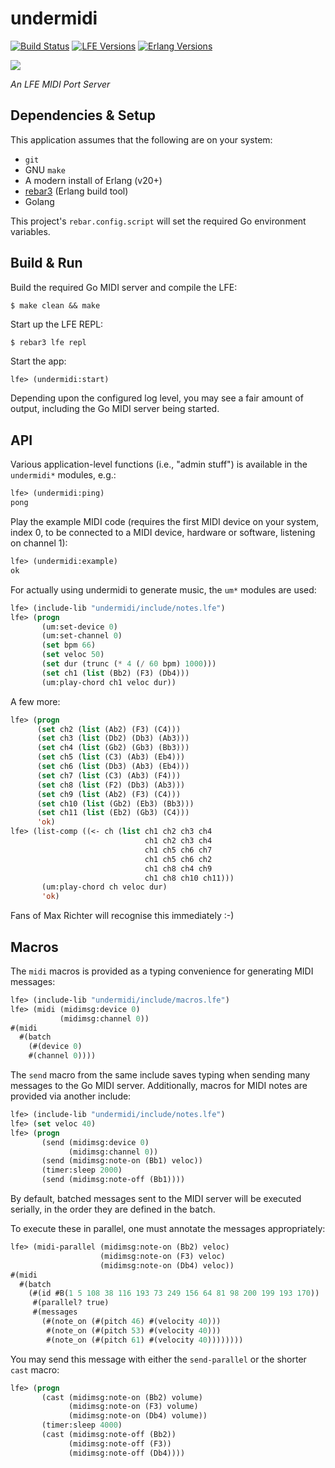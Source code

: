 # undermidi

[![Build Status][gh-actions-badge]][gh-actions]
[![LFE Versions][lfe badge]][lfe]
[![Erlang Versions][erlang badge]][versions]

[![][logo]][logo-large]

*An LFE MIDI Port Server*

## Dependencies & Setup

This application assumes that the following are on your system:

* `git`
* GNU `make`
* A modern install of Erlang (v20+)
* [rebar3](https://www.rebar3.org/) (Erlang build tool)
* Golang

This project's `rebar.config.script` will set the required Go environment
variables.

## Build & Run

Build the required Go MIDI server and compile the LFE:

```shell
$ make clean && make
```

Start up the LFE REPL:

``` shell
$ rebar3 lfe repl
```

Start the app:

```cl
lfe> (undermidi:start)
```

Depending upon the configured log level, you may see a fair amount of output, including the Go MIDI server being started.

## API

Various application-level functions (i.e., "admin stuff") is available in the `undermidi*` modules, e.g.:

```lisp
lfe> (undermidi:ping)
pong
```

Play the example MIDI code (requires the first MIDI device on your system, index 0, to be connected to a MIDI device, hardware or software, listening on channel 1):

```lisp
lfe> (undermidi:example)
ok
```

For actually using undermidi to generate music, the `um*` modules are used:

``` lisp
lfe> (include-lib "undermidi/include/notes.lfe")
lfe> (progn
       (um:set-device 0)
       (um:set-channel 0)
       (set bpm 66)
       (set veloc 50)
       (set dur (trunc (* 4 (/ 60 bpm) 1000)))
       (set ch1 (list (Bb2) (F3) (Db4)))
       (um:play-chord ch1 veloc dur))
```

A few more:

``` lisp
lfe> (progn
      (set ch2 (list (Ab2) (F3) (C4)))
      (set ch3 (list (Db2) (Db3) (Ab3)))
      (set ch4 (list (Gb2) (Gb3) (Bb3)))
      (set ch5 (list (C3) (Ab3) (Eb4)))
      (set ch6 (list (Db3) (Ab3) (Eb4)))
      (set ch7 (list (C3) (Ab3) (F4)))
      (set ch8 (list (F2) (Db3) (Ab3)))
      (set ch9 (list (Ab2) (F3) (C4)))
      (set ch10 (list (Gb2) (Eb3) (Bb3)))
      (set ch11 (list (Eb2) (Gb3) (C4)))
      'ok)
lfe> (list-comp ((<- ch (list ch1 ch2 ch3 ch4
                              ch1 ch2 ch3 ch4
                              ch1 ch5 ch6 ch7
                              ch1 ch5 ch6 ch2
                              ch1 ch8 ch4 ch9
                              ch1 ch8 ch10 ch11)))
       (um:play-chord ch veloc dur)
       'ok)
```

Fans of Max Richter will recognise this immediately :-)

## Macros

The `midi` macros is provided as a typing convenience for generating MIDI messages:

``` lisp
lfe> (include-lib "undermidi/include/macros.lfe")
lfe> (midi (midimsg:device 0)
           (midimsg:channel 0))
#(midi
  #(batch
    (#(device 0) 
    #(channel 0))))
```

The `send` macro from the same include saves typing when sending many messages to the Go MIDI server. Additionally, macros for MIDI notes are provided via another include:

``` lisp
lfe> (include-lib "undermidi/include/notes.lfe")
lfe> (set veloc 40)
lfe> (progn
       (send (midimsg:device 0)
             (midimsg:channel 0))
       (send (midimsg:note-on (Bb1) veloc))
       (timer:sleep 2000)
       (send (midimsg:note-off (Bb1))))
```

By default, batched messages sent to the MIDI server will be executed serially, in the order they are defined in the batch.

To execute these in parallel, one must annotate the messages appropriately:

``` lisp
lfe> (midi-parallel (midimsg:note-on (Bb2) veloc)
                    (midimsg:note-on (F3) veloc)
                    (midimsg:note-on (Db4) veloc))
#(midi
  #(batch
    (#(id #B(1 5 108 38 116 193 73 249 156 64 81 98 200 199 193 170))
     #(parallel? true)
     #(messages
       (#(note_on (#(pitch 46) #(velocity 40)))
        #(note_on (#(pitch 53) #(velocity 40)))
        #(note_on (#(pitch 61) #(velocity 40))))))))
```

You may send this message with either the `send-parallel` or the shorter `cast` macro:

``` lisp
lfe> (progn 
       (cast (midimsg:note-on (Bb2) volume)
             (midimsg:note-on (F3) volume)
             (midimsg:note-on (Db4) volume))
       (timer:sleep 4000)
       (cast (midimsg:note-off (Bb2))
             (midimsg:note-off (F3))
             (midimsg:note-off (Db4))))
```

[//]: ---Named-Links---

[logo]: priv/images/project-logo.png
[logo-large]: priv/images/project-logo-large.png
[github]: https://github.com/ut-proj/undermidi
[gh-actions-badge]: https://github.com/ut-proj/undermidi/workflows/ci%2Fcd/badge.svg
[gh-actions]: https://github.com/ut-proj/undermidi/actions
[lfe]: https://github.com/rvirding/lfe
[lfe badge]: https://img.shields.io/badge/lfe-2.0-blue.svg
[erlang badge]: https://img.shields.io/badge/erlang-21%20to%2024-blue.svg
[versions]: https://github.com/ut-proj/undermidi/blob/master/.github/workflows/cicd.yml
